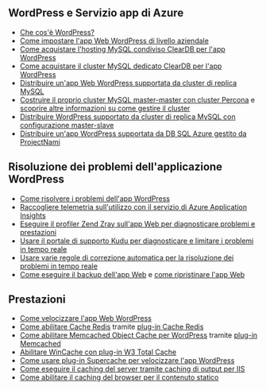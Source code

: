 ## WordPress e Servizio app di Azure
* [Che cos'è WordPress?](https://wordpress.org/)
* [Come impostare l'app Web WordPress di livello aziendale](../articles/app-service-web/web-sites-php-enterprise-wordpress.md)
* [Come acquistare l'hosting MySQL condiviso ClearDB per l'app WordPress](http://blog.syntaxc4.net/post/2012/12/03/provisioning-a-mysql-database-from-the-windows-azure-store.aspx)
* [Come acquistare il cluster MySQL dedicato ClearDB per l'app WordPress ](https://azure.microsoft.com/blog/announcing-new-mysql-premium-tiers-from-cleardb/)
* [Distribuire un'app Web WordPress supportata da cluster di replica MySQL](/documentation/templates/wordpress-mysql-replication/)
* [Costruire il proprio cluster MySQL master-master con cluster Percona](/documentation/templates/mysql-ha-pxc/) e [scoprire altre informazioni su come gestire il cluster](https://github.com/fanjeffrey/axiom.articles/tree/master/pxc)
* [Distribuire WordPress supportato da cluster di replica MySQL con configurazione master-slave](/documentation/templates/mysql-replication/)
* [Distribuire un'app WordPress supportata da DB SQL Azure gestito da ProjectNami](/marketplace/partners/projectnami/projectnami/)

## Risoluzione dei problemi dell'applicazione WordPress
* [Come risolvere i problemi dell'app WordPress](https://sunithamk.wordpress.com/2014/09/04/wordpress-troubleshooting-techniques-on-azure-websites/)
* [Raccogliere telemetria sull'utilizzo con il servizio di Azure Application Insights](https://azure.microsoft.com/blog/usage-analytics-for-wordpress-with-azure-app-insights/)
* [Eseguire il profiler Zend Zray sull'app Web per diagnosticare problemi e prestazioni](https://sunithamk.wordpress.com/2015/08/04/profiling-php-application-on-azure-web-apps/)
* [Usare il portale di supporto Kudu per diagnosticare e limitare i problemi in tempo reale](https://sunithamk.wordpress.com/2015/11/04/diagnose-and-mitigate-issues-with-azure-web-apps-support-portal/)
* [Usare varie regole di correzione automatica per la risoluzione dei problemi in tempo reale](http://microsoftazurewebsitescheatsheet.info/#auto-heal)
* [Come eseguire il backup dell'app Web](../articles/app-service-web/web-sites-backup.md) e [come ripristinare l'app Web](../articles/app-service-web/web-sites-restore.md)

## Prestazioni
* [Come velocizzare l'app Web WordPress](https://sunithamk.wordpress.com/2014/08/01/10-ways-to-speed-up-your-wordpress-site-on-azure-websites/)
* [Come abilitare Cache Redis](../articles/redis-cache/cache-dotnet-how-to-use-azure-redis-cache.md) tramite [plug-in Cache Redis](https://wordpress.org/plugins/wp-redis/)
* [Come abilitare Memcached Object Cache per WordPress](../articles/app-service-web/web-sites-connect-to-redis-using-memcache-protocol.md) tramite [plug-in Memcached](https://wordpress.org/plugins/memcached/)
* [Abilitare WinCache con plug-in W3 Total Cache](https://wordpress.org/plugins/w3-total-cache/)
* [Come usare plug-in Supercache per velocizzare l'app WordPress](http://ruslany.net/2008/12/speed-up-wordpress-on-iis-70/)
* [Come eseguire il caching del server tramite caching di output per IIS](http://blogs.msdn.com/b/brian_swan/archive/2011/06/08/performance-tuning-php-apps-on-windows-iis-with-output-caching.aspx)
* [Come abilitare il caching del browser per il contenuto statico](http://www.iis.net/configreference/system.webserver/staticcontent)

<!---HONumber=AcomDC_0330_2016-->